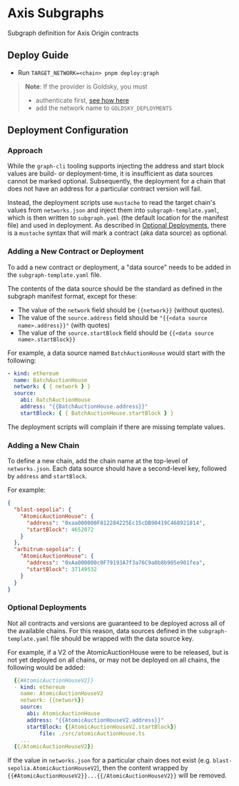 # Axis Subgraphs

Subgraph definition for Axis Origin contracts

## Deploy Guide

- Run `TARGET_NETWORK=<chain> pnpm deploy:graph`

> **Note**: If the provider is Goldsky, you must
>
> - authenticate first, [see how here](https://docs.goldsky.com/subgraphs/deploying-subgraphs)
> - add the network name to `GOLDSKY_DEPLOYMENTS`

## Deployment Configuration

### Approach

While the `graph-cli` tooling supports injecting the address and start block values are build- or deployment-time, it is insufficient as data sources cannot be marked optional. Subsequently, the deployment for a chain that does not have an address for a particular contract version will fail.

Instead, the deployment scripts use `mustache` to read the target chain's values from `networks.json` and inject them into `subgraph-template.yaml`, which is then written to `subgraph.yaml` (the default location for the manifest file) and used in deployment. As described in [Optional Deployments](#optional-deployments), there is a `mustache` syntax that will mark a contract (aka data source) as optional.

### Adding a New Contract or Deployment

To add a new contract or deployment, a "data source" needs to be added in the `subgraph-template.yaml` file.

The contents of the data source should be the standard as defined in the subgraph manifest format, except for these:

- The value of the `network` field should be `{{network}}` (without quotes).
- The value of the `source.address` field should be `"{{<data source name>.address}}"` (with quotes)
- The value of the `source.startBlock` field should be `{{<data source name>.startBlock}}`

For example, a data source named `BatchAuctionHouse` would start with the following:

```yaml
- kind: ethereum
  name: BatchAuctionHouse
  network: { { network } }
  source:
    abi: BatchAuctionHouse
    address: "{{BatchAuctionHouse.address}}"
    startBlock: { { BatchAuctionHouse.startBlock } }
```

The deployment scripts will complain if there are missing template values.

### Adding a New Chain

To define a new chain, add the chain name at the top-level of `networks.json`. Each data source should have a second-level key, followed by `address` and `startBlock`.

For example:

```json
{
  "blast-sepolia": {
    "AtomicAuctionHouse": {
      "address": "0xaa000000F812284225Ec15cDB90419C468921814",
      "startBlock": 4652072
    }
  },
  "arbitrum-sepolia": {
    "AtomicAuctionHouse": {
      "address": "0xAa000000c0F79193A7f3a76C9a0b8b905e901fea",
      "startBlock": 37149532
    }
  }
}
```

### Optional Deployments

Not all contracts and versions are guaranteed to be deployed across all of the available chains. For this reason, data sources defined in the `subgraph-template.yaml` file should be wrapped with the data source key.

For example, if a V2 of the AtomicAuctionHouse were to be released, but is not yet deployed on all chains, or may not be deployed on all chains, the following would be added:

```yaml
  {{#AtomicAuctionHouseV2}}
  - kind: ethereum
    name: AtomicAuctionHouseV2
    network: {{network}}
    source:
      abi: AtomicAuctionHouse
      address: "{{AtomicAuctionHouseV2.address}}"
      startBlock: {{AtomicAuctionHouseV2.startBlock}}
          file: ./src/atomicAuctionHouse.ts
    ...
  {{/AtomicAuctionHouseV2}}
```

If the value in `networks.json` for a particular chain does not exist (e.g. `blast-sepolia.AtomicAuctionHouseV2`), then the content wrapped by `{{#AtomicAuctionHouseV2}}...{{/AtomicAuctionHouseV2}}` will be removed.
